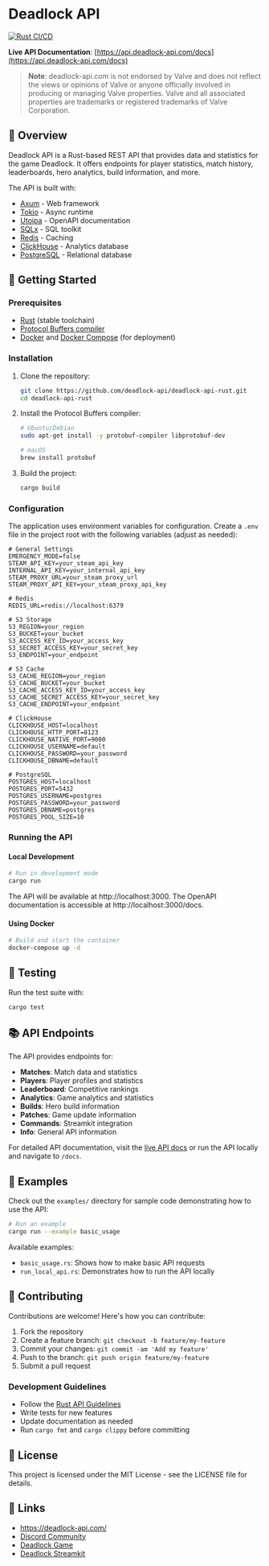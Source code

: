 # Deadlock API

[![Rust CI/CD](https://github.com/deadlock-api/deadlock-api-rust/actions/workflows/rust.yml/badge.svg)](https://github.com/deadlock-api/deadlock-api-rust/actions/workflows/rust.yml)

**Live API Documentation**: [https://api.deadlock-api.com/docs](https://api.deadlock-api.com/docs)

> **Note**: deadlock-api.com is not endorsed by Valve and does not reflect the views or opinions of Valve or anyone
> officially involved in producing or managing Valve properties. Valve and all associated properties are trademarks or
> registered trademarks of Valve Corporation.

## 📖 Overview

Deadlock API is a Rust-based REST API that provides data and statistics for the game Deadlock. It offers endpoints for
player statistics, match history, leaderboards, hero analytics, build information, and more.

The API is built with:

- [Axum](https://github.com/tokio-rs/axum) - Web framework
- [Tokio](https://tokio.rs/) - Async runtime
- [Utoipa](https://github.com/juhaku/utoipa) - OpenAPI documentation
- [SQLx](https://github.com/launchbadge/sqlx) - SQL toolkit
- [Redis](https://redis.io/) - Caching
- [ClickHouse](https://clickhouse.com/) - Analytics database
- [PostgreSQL](https://www.postgresql.org/) - Relational database

## 🚀 Getting Started

### Prerequisites

- [Rust](https://www.rust-lang.org/tools/install) (stable toolchain)
- [Protocol Buffers compiler](https://grpc.io/docs/protoc-installation/)
- [Docker](https://docs.docker.com/get-docker/) and [Docker Compose](https://docs.docker.com/compose/install/) (for
  deployment)

### Installation

1. Clone the repository:
   ```bash
   git clone https://github.com/deadlock-api/deadlock-api-rust.git
   cd deadlock-api-rust
   ```

2. Install the Protocol Buffers compiler:
   ```bash
   # Ubuntu/Debian
   sudo apt-get install -y protobuf-compiler libprotobuf-dev

   # macOS
   brew install protobuf
   ```

3. Build the project:
   ```bash
   cargo build
   ```

### Configuration

The application uses environment variables for configuration. Create a `.env` file in the project root with the
following variables (adjust as needed):

```env
# General Settings
EMERGENCY_MODE=false
STEAM_API_KEY=your_steam_api_key
INTERNAL_API_KEY=your_internal_api_key
STEAM_PROXY_URL=your_steam_proxy_url
STEAM_PROXY_API_KEY=your_steam_proxy_api_key

# Redis
REDIS_URL=redis://localhost:6379

# S3 Storage
S3_REGION=your_region
S3_BUCKET=your_bucket
S3_ACCESS_KEY_ID=your_access_key
S3_SECRET_ACCESS_KEY=your_secret_key
S3_ENDPOINT=your_endpoint

# S3 Cache
S3_CACHE_REGION=your_region
S3_CACHE_BUCKET=your_bucket
S3_CACHE_ACCESS_KEY_ID=your_access_key
S3_CACHE_SECRET_ACCESS_KEY=your_secret_key
S3_CACHE_ENDPOINT=your_endpoint

# ClickHouse
CLICKHOUSE_HOST=localhost
CLICKHOUSE_HTTP_PORT=8123
CLICKHOUSE_NATIVE_PORT=9000
CLICKHOUSE_USERNAME=default
CLICKHOUSE_PASSWORD=your_password
CLICKHOUSE_DBNAME=default

# PostgreSQL
POSTGRES_HOST=localhost
POSTGRES_PORT=5432
POSTGRES_USERNAME=postgres
POSTGRES_PASSWORD=your_password
POSTGRES_DBNAME=postgres
POSTGRES_POOL_SIZE=10
```

### Running the API

#### Local Development

```bash
# Run in development mode
cargo run
```

The API will be available at http://localhost:3000. The OpenAPI documentation is accessible
at http://localhost:3000/docs.

#### Using Docker

```bash
# Build and start the container
docker-compose up -d
```

## 🧪 Testing

Run the test suite with:

```bash
cargo test
```

## 📚 API Endpoints

The API provides endpoints for:

- **Matches**: Match data and statistics
- **Players**: Player profiles and statistics
- **Leaderboard**: Competitive rankings
- **Analytics**: Game analytics and statistics
- **Builds**: Hero build information
- **Patches**: Game update information
- **Commands**: Streamkit integration
- **Info**: General API information

For detailed API documentation, visit the [live API docs](https://api.deadlock-api.com/docs) or run the API locally and
navigate to `/docs`.

## 📝 Examples

Check out the `examples/` directory for sample code demonstrating how to use the API:

```bash
# Run an example
cargo run --example basic_usage
```

Available examples:

- `basic_usage.rs`: Shows how to make basic API requests
- `run_local_api.rs`: Demonstrates how to run the API locally

## 🤝 Contributing

Contributions are welcome! Here's how you can contribute:

1. Fork the repository
2. Create a feature branch: `git checkout -b feature/my-feature`
3. Commit your changes: `git commit -am 'Add my feature'`
4. Push to the branch: `git push origin feature/my-feature`
5. Submit a pull request

### Development Guidelines

- Follow the [Rust API Guidelines](https://rust-lang.github.io/api-guidelines/)
- Write tests for new features
- Update documentation as needed
- Run `cargo fmt` and `cargo clippy` before committing

## 📄 License

This project is licensed under the MIT License - see the LICENSE file for details.

## 🔗 Links

- https://deadlock-api.com/
- [Discord Community](https://discord.gg/XMF9Xrgfqu)
- [Deadlock Game](https://store.steampowered.com/app/1422450)
- [Deadlock Streamkit](https://streamkit.deadlock-api.com/)
